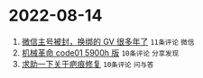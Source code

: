 # 2022-08-14

1. [微信主号被封，换绑的 GV 很多年了](https://www.v2ex.com/t/872711) `11条评论` `微信`
1. [机械革命 code01 5900h 版](https://www.v2ex.com/t/872717) `10条评论` `分享发现`
1. [求助一下关于疤痕修复](https://www.v2ex.com/t/872714) `10条评论` `问与答`
